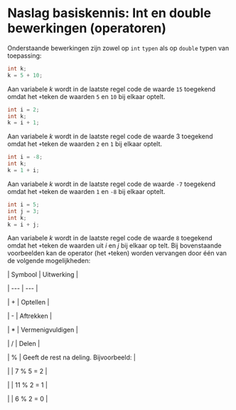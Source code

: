 # Naslag basiskennis: Int en double bewerkingen (operatoren)

Onderstaande bewerkingen zijn zowel op `int` `typen` als
op `double` typen van toepassing:
```cs
int k;
k = 5 + 10;
```
Aan variabele *k* wordt in de laatste regel code de waarde `15` toegekend
omdat het `+`teken de waarden `5` en `10` bij elkaar optelt.
```cs
int i = 2;
int k;
k = i + 1;
```
Aan variabele *k* wordt in de laatste regel code de waarde 3 toegekend
omdat het `+`teken de waarden `2` en `1` bij elkaar optelt.
```cs
int i = -8;
int k;
k = 1 + i;
```
Aan variabele *k* wordt in de laatste regel code de waarde `-7` toegekend
omdat het `+`teken de waarden `1` en `-8` bij elkaar optelt.
```cs
int i = 5;
int j = 3;
int k;
k = i + j;
```
Aan variabele *k* wordt in de laatste regel code de waarde `8` toegekend
omdat het `+`teken de waarden uit *i* en *j* bij elkaar op telt.
Bij bovenstaande voorbeelden kan de operator (het `+`teken)
worden vervangen door één van de volgende mogelijkheden:

| Symbool | Uitwerking |

| --- | --- |

| + | Optellen |

| - | Aftrekken |

| * | Vermenigvuldigen |

| / | Delen |

| % | Geeft de rest na deling. Bijvoorbeeld: |

|  | 7 % 5 = 2 |

|  | 11 % 2 = 1 |

|  | 6 % 2 = 0 |
